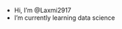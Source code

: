 -  Hi, I’m @Laxmi2917
-  I’m currently learning data science

<!---
Laxmi2917/Laxmi2917 is a ✨ special ✨ repository because its `README.md` (this file) appears on your GitHub profile.
You can click the Preview link to take a look at your changes.
--->
